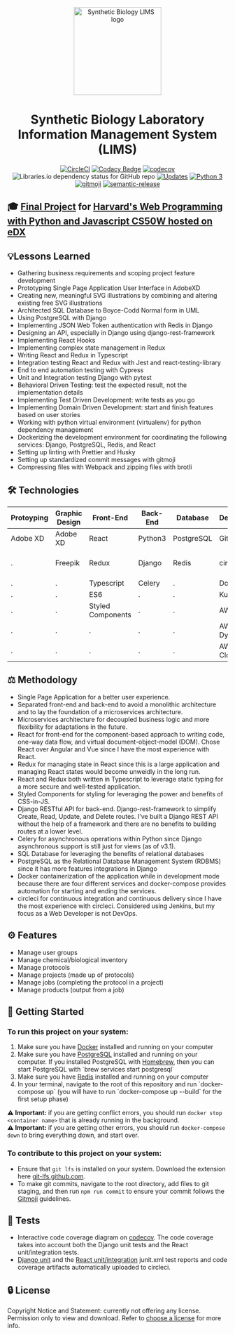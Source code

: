 <div align="center">
  <img width="200" src="react-frontend/frontend/public/logo512.png" alt="Synthetic Biology LIMS logo">

  # Synthetic Biology Laboratory Information Management System (LIMS)
  [![CircleCI](https://img.shields.io/circleci/build/github/JacobGrisham/Synthetic-Biology-LIMS)](https://app.circleci.com/pipelines/github/JacobGrisham/Synthetic-Biology-LIMS)
  [![Codacy Badge](https://app.codacy.com/project/badge/Grade/d719037fafc641ada6f1f1527d8b54ca)](https://www.codacy.com/gh/JacobGrisham/Synthetic-Biology-LIMS/dashboard?utm_source=github.com&amp;utm_medium=referral&amp;utm_content=JacobGrisham/Synthetic-Biology-LIMS&amp;utm_campaign=Badge_Grade)
  [![codecov](https://codecov.io/gh/JacobGrisham/Synthetic-Biology-LIMS/branch/master/graph/badge.svg?token=HU39MQLWVD)](https://codecov.io/gh/JacobGrisham/Synthetic-Biology-LIMS)
  ![Libraries.io dependency status for GitHub repo](https://img.shields.io/librariesio/github/jacobgrisham/Synthetic-Biology-LIMS)
  [![Updates](https://pyup.io/repos/github/JacobGrisham/Synthetic-Biology-LIMS/shield.svg)](https://pyup.io/repos/github/JacobGrisham/Synthetic-Biology-LIMS/)
  [![Python 3](https://pyup.io/repos/github/JacobGrisham/Synthetic-Biology-LIMS/python-3-shield.svg)](https://pyup.io/repos/github/JacobGrisham/Synthetic-Biology-LIMS/)
  [![gitmoji](https://img.shields.io/badge/gitmoji-%20😜%20😍-FFDD67.svg?style=flat-square)](https://gitmoji.dev)
  [![semantic-release](https://img.shields.io/badge/%20%20%F0%9F%93%A6%F0%9F%9A%80-semantic--release-e10079.svg)](https://semantic-release.gitbook.io/semantic-release/)
</div>

## 🎓 [Final Project](https://cs50.harvard.edu/web/2020/projects/final/capstone/) for [Harvard's Web Programming with Python and Javascript CS50W hosted on eDX](https://www.edx.org/course/cs50s-web-programming-with-python-and-javascript)

## 💡Lessons Learned
-   Gathering business requirements and scoping project feature development
-   Prototyping Single Page Application User Interface in AdobeXD
-   Creating new, meaningful SVG illustrations by combining and altering existing free SVG illustrations
-   Architected SQL Database to Boyce-Codd Normal form in UML
-   Using PostgreSQL with Django
-   Implementing JSON Web Token authentication with Redis in Django
-   Designing an API, especially in Django using django-rest-framework
-   Implementing React Hooks
-   Implementing complex state management in Redux
-   Writing React and Redux in Typescript
-   Integration testing React and Redux with Jest and react-testing-library
-   End to end automation testing with Cypress
-   Unit and Integration testing Django with pytest
-   Behavioral Driven Testing: test the expected result, not the implementation details
-   Implementing Test Driven Development: write tests as you go
-   Implementing Domain Driven Development: start and finish features based on user stories
-   Working with python virtual environment (virtualenv) for python dependency management
-   Dockerizing the development environment for coordinating the following services: Django, PostgreSQL, Redis, and React
-   Setting up linting with Prettier and Husky
-   Setting up standardized commit messages with gitmoji
-   Compressing files with Webpack and zipping files with brotli

## 🛠 Technologies
|Protoyping|Graphic Design|Front-End         |Back-End|Database  |Deployment   |Testing  |
-----------|------------- | -----------------| ------ | -------- | ----------- | ------- |
|Adobe XD  |Adobe XD	    |React	           |Python3 |PostgreSQL|Git          |Jest     |
|.         |Freepik			  |Redux		         |Django  |Redis     |circleci     |React Testing Library   |
|.         |.      			  |Typescript        |Celery  |.         |Docker       |Cypress  |
|.         |.			        |ES6               |.		    |.		     |Kubernetes	 |PyTest   |
|.         |.             |Styled Components |.       |.         |AWS EC2      |.        |
|.         |.             |.                 |.       |.         |AWS DynamoDB |.        |
|.         |.             |.                 |.       |.         |AWS Cloudfront|.       |


## ⚖️ Methodology
-   Single Page Application for a better user experience.
-   Separated front-end and back-end to avoid a monolithic architecture and to lay the foundation of a microservices architecture.
-   Microservices architecture for decoupled business logic and more flexibility for adaptations in the future.
-   React for front-end for the component-based approach to writing code, one-way data flow, and virtual document-object-model (DOM). Chose React over Angular and Vue since I have the most experience with React.
-   Redux for managing state in React since this is a large application and managing React states would become unweidly in the long run.
-   React and Redux both written in Typescript to leverage static typing for a more secure and well-tested application.
-   Styled Components for styling for leveraging the power and benefits of CSS-in-JS.
-   Django RESTful API for back-end. Django-rest-framework to simplify Create, Read, Update, and Delete routes. I've built a Django REST API without the help of a framework and there are no benefits to building routes at a lower level.
-   Celery for asynchronous operations within Python since Django asynchronous support is still just for views (as of v3.1).
-   SQL Database for leveraging the benefits of relational databases
-   PostgreSQL as the Relational Database Management System (RDBMS) since it has more features integrations in Django
-   Docker containerization of the application while in development mode because there are four different services and docker-compose provides automation for starting and ending the services.
-   circleci for continuous integration and continuous delivery since I have the most experience with circleci. Considered using Jenkins, but my focus as a Web Developer is not DevOps.

## ⚙️ Features
-   Manage user groups
-   Manage chemical/biological inventory
-   Manage protocols
-   Manage projects (made up of protocols)
-   Manage jobs (completing the protocol in a project)
-   Manage products (output from a job)

## 🚀 Getting Started
### To run this project on your system:
<ol>
  <li>Make sure you have <a href='https://docs.docker.com/get-docker/'>Docker</a> installed and running on your computer</li>
  <li>Make sure you have <a href='https://www.postgresql.org/download/'>PostgreSQL</a> installed and running on your computer. If you installed PostgreSQL with <a href='https://brew.sh/'>Homebrew</a>, then you can start PostgreSQL with `brew services start postgresql`</li>
  <li>Make sure you have <a href='https://redis.io/download'>Redis</a> installed and running on your computer</li>
  <li>In your terminal, navigate to the root of this repository and run `docker-compose up` (you will have to run `docker-compose up --build` for the first setup phase)</li>
</ol>


**⚠️ Important:** if you are getting conflict errors, you should run `docker stop <container name>` that is already running in the background.  
**⚠️ Important:** if you are getting other errors, you should run `docker-compose down` to bring everything down, and start over.  

### To contribute to this project on your system:
-   Ensure that `git lfs` is installed on your system. Download the extension here [git-lfs.github.com](https://git-lfs.github.com/).
-   To make git commits, navigate to the root directory, add files to git staging, and then run `npm run commit` to ensure your commit follows the [Gitmoji](https://gitmoji.dev) guidelines.

## 📐 Tests
-   Interactive code coverage diagram on [codecov](https://codecov.io/gh/JacobGrisham/Synthetic-Biology-LIMS). The code coverage takes into account both the Django unit tests and the React unit/integration tests.
-   [Django unit](https://app.circleci.com/pipelines/github/JacobGrisham/Synthetic-Biology-LIMS/50/workflows/d5bd12a2-0792-49e8-b318-54b0cb35f843/jobs/117/tests) and the [React unit/integration](https://app.circleci.com/pipelines/github/JacobGrisham/Synthetic-Biology-LIMS/50/workflows/d5bd12a2-0792-49e8-b318-54b0cb35f843/jobs/116/tests) junit.xml test reports and code coverage artifacts automatically uploaded to circleci.

## 🔒 License
Copyright Notice and Statement: currently not offering any license. Permission only to view and download. Refer to [choose a license](https://choosealicense.com/no-permission/) for more info.